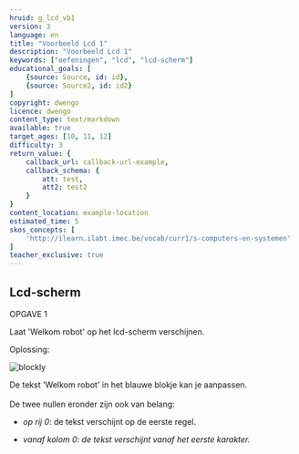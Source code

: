 ```yaml
---
hruid: g_lcd_vb1
version: 3
language: en
title: "Voorbeeld Lcd 1"
description: "Voorbeeld Lcd 1"
keywords: ["oefeningen", "lcd", "lcd-scherm"]
educational_goals: [
    {source: Source, id: id}, 
    {source: Source2, id: id2}
]
copyright: dwengo
licence: dwengo
content_type: text/markdown
available: true
target_ages: [10, 11, 12]
difficulty: 3
return_value: {
    callback_url: callback-url-example,
    callback_schema: {
        att: test,
        att2: test2
    }
}
content_location: example-location
estimated_time: 5
skos_concepts: [
    'http://ilearn.ilabt.imec.be/vocab/curr1/s-computers-en-systemen'
]
teacher_exclusive: true
---
```

## Lcd-scherm

OPGAVE 1

Laat 'Welkom robot' op het lcd-scherm verschijnen.

Oplossing:

![blockly](@learning-object/lcd_m1/nl/3)

<div class="alert alert-box alert-success">
De tekst 'Welkom robot' in het blauwe blokje kan je aanpassen.<br><br>
De twee nullen eronder zijn ook van belang:<br>
<ul><li><em>op rij 0</em>: de tekst verschijnt op de eerste regel.</li></ul>
<ul><li><em> vanaf kolom 0: de tekst verschijnt vanaf het eerste karakter.</li></ul>
</div>